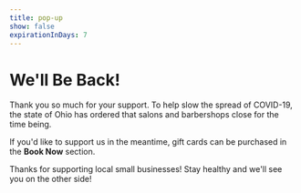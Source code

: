 ```yaml
---
title: pop-up
show: false
expirationInDays: 7
---
```

# We'll Be Back!

Thank you so much for your support. To help slow the spread of COVID-19, the state of Ohio has ordered that salons and barbershops close for the time being.

If you'd like to support us in the meantime, gift cards can be purchased in the **Book Now** section.

Thanks for supporting local small businesses! Stay healthy and we'll see you on the other side!